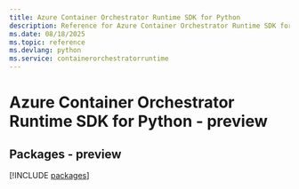 ```yaml
---
title: Azure Container Orchestrator Runtime SDK for Python
description: Reference for Azure Container Orchestrator Runtime SDK for Python
ms.date: 08/18/2025
ms.topic: reference
ms.devlang: python
ms.service: containerorchestratorruntime
---
```

# Azure Container Orchestrator Runtime SDK for Python - preview
## Packages - preview
[!INCLUDE [packages](container-orchestrator-runtime-index.md)]